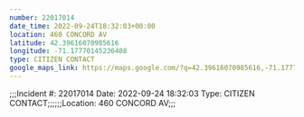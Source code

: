 ```yaml
---
number: 22017014
date_time: 2022-09-24T18:32:03+00:00
location: 460 CONCORD AV
latitude: 42.39616070985616
longitude: -71.17770145236408
type: CITIZEN CONTACT
google_maps_link: https://maps.google.com/?q=42.39616070985616,-71.17770145236408
---
```


;;;Incident #: 22017014  Date: 2022-09-24 18:32:03   Type: CITIZEN CONTACT;;;;;;Location: 460 CONCORD AV;;;
